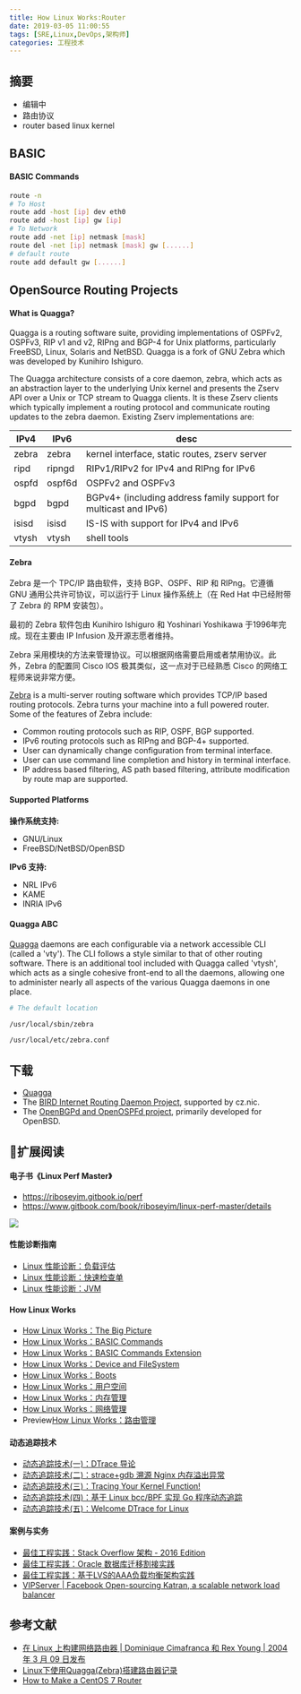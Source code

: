 ```yaml
---
title: How Linux Works:Router
date: 2019-03-05 11:00:55
tags: [SRE,Linux,DevOps,架构师]
categories: 工程技术
---
```

## 摘要
- 编辑中
- 路由协议
- router based linux kernel

<!--more-->

## BASIC

#### BASIC Commands

```sh
route -n
# To Host
route add -host [ip] dev eth0
route add -host [ip] gw [ip]
# To Network
route add -net [ip] netmask [mask]
route del -net [ip] netmask [mask] gw [......]
# default route
route add default gw [......]
```

## OpenSource Routing Projects

#### What is Quagga?

Quagga is a routing software suite, providing implementations of OSPFv2, OSPFv3, RIP v1 and v2, RIPng and BGP-4 for Unix platforms, particularly FreeBSD, Linux, Solaris and NetBSD. Quagga is a fork of GNU Zebra which was developed by Kunihiro Ishiguro.

The Quagga architecture consists of a core daemon, zebra, which acts as an abstraction layer to the underlying Unix kernel and presents the Zserv API over a Unix or TCP stream to Quagga clients. It is these Zserv clients which typically implement a routing protocol and communicate routing updates to the zebra daemon. Existing Zserv implementations are:  

| IPv4  | IPv6   | desc                                                             |
| ----- | ------ | ---------------------------------------------------------------- |
| zebra | zebra  | kernel interface, static routes, zserv server                    |
| ripd  | ripngd | RIPv1/RIPv2 for IPv4 and RIPng for IPv6                          |
| ospfd | ospf6d | OSPFv2 and OSPFv3                                                |
| bgpd  | bgpd   | BGPv4+ (including address family support for multicast and IPv6) |
| isisd | isisd  | IS-IS with support for IPv4 and IPv6                             |
| vtysh | vtysh  | shell tools              

#### Zebra

Zebra 是一个 TPC/IP 路由软件，支持 BGP、OSPF、RIP 和 RIPng。它遵循 GNU 通用公共许可协议，可以运行于 Linux 操作系统上（在 Red Hat 中已经附带了 Zebra 的 RPM 安装包）。

最初的 Zebra 软件包由 Kunihiro Ishiguro 和 Yoshinari Yoshikawa 于1996年完成。现在主要由 IP Infusion 及开源志愿者维持。

Zebra 采用模块的方法来管理协议。可以根据网络需要启用或者禁用协议。此外，Zebra 的配置同 Cisco IOS 极其类似，这一点对于已经熟悉 Cisco 的网络工程师来说非常方便。

[Zebra](http://www.zebra.org/) is a multi-server routing software which provides TCP/IP based routing protocols. Zebra turns your machine into a full powered router. Some of the features of Zebra include:

- Common routing protocols such as RIP, OSPF, BGP supported.
- IPv6 routing protocols such as RIPng and BGP-4+ supported.
- User can dynamically change configuration from terminal interface.
- User can use command line completion and history in terminal interface.
- IP address based filtering, AS path based filtering, attribute modification by route map are supported.

#### Supported Platforms

**操作系统支持:**

- GNU/Linux
- FreeBSD/NetBSD/OpenBSD

**IPv6 支持:**

- NRL IPv6
- KAME
- INRIA IPv6

#### Quagga ABC

[Quagga](https://www.quagga.net/) daemons are each configurable via a network accessible CLI (called a 'vty'). The CLI follows a style similar to that of other routing software. There is an additional tool included with Quagga called 'vtysh', which acts as a single cohesive front-end to all the daemons, allowing one to administer nearly all aspects of the various Quagga daemons in one place.

```bash
# The default location

/usr/local/sbin/zebra

/usr/local/etc/zebra.conf
```

## 下载

- [Quagga](http://download.savannah.gnu.org/releases/quagga/)
- The [BIRD Internet Routing Daemon Project](http://bird.network.cz/), supported by cz.nic.
- The [OpenBGPd and OpenOSPFd project](http://www.openbgpd.org/), primarily developed for OpenBSD.

## 扩展阅读

#### 电子书《Linux Perf Master》

- https://riboseyim.gitbook.io/perf
- https://www.gitbook.com/book/riboseyim/linux-perf-master/details

![](http://riboseyim-qiniu.riboseyim.com/banner-LPM-201803.png)

#### 性能诊断指南
- [Linux 性能诊断：负载评估](https://riboseyim.com/2017/12/11/Linux-Perf-Load/)
- [Linux 性能诊断：快速检查单](https://riboseyim.com/2017/12/11/Linux-Perf-Netflix/)
- [Linux 性能诊断：JVM](https://riboseyim.com/2018/08/07/Linux-Perf-JVM/)

#### How Linux Works
- [How Linux Works：The Big Picture](https://riboseyim.com/2019/04/21/Linux-Works/)
- [How Linux Works：BASIC Commands](https://riboseyim.com/2017/04/26/Linux-Commands/)
- [How Linux Works：BASIC Commands Extension](https://riboseyim.com/2018/09/03/Linux-Commands-New/)
- [How Linux Works：Device and FileSystem](https://riboseyim.com/2018/06/07/Linux-Works-FileSystem/)
- [How Linux Works：Boots](https://riboseyim.com/2017/05/29/Linux-Works-Boots/)
- [How Linux Works：用户空间](https://riboseyim.com/2019/04/21/Linux-Works-User-Space/)
- [How Linux Works：内存管理](https://riboseyim.com/2017/12/11/Linux-Works-Memory/)
- [How Linux Works：网络管理](https://riboseyim.com/2018/01/08/Linux-Works-Network/)
- Preview[How Linux Works：路由管理](https://riboseyim.com/2019/03/05/Linux-Works-Router/)

#### 动态追踪技术
- [动态追踪技术(一)：DTrace 导论](https://riboseyim.com/2016/11/26/DTrace/)
- [动态追踪技术(二)：strace+gdb 溯源 Nginx 内存溢出异常 ](https://mp.weixin.qq.com/s?__biz=MjM5MTY1MjQ3Nw==&mid=2651939588&idx=1&sn=35f71c5f88d1edf23cb2efc812ab8e6c&chksm=bd578c168a20050041c08618281691f0111f61c789097a69095933057618637fc54817815921#rd)
- [动态追踪技术(三)：Tracing Your Kernel Function!](https://riboseyim.com/2017/04/17/DTrace_FTrace/)
- [动态追踪技术(四)：基于 Linux bcc/BPF 实现 Go 程序动态追踪](https://riboseyim.com/2017/06/27/DTrace_bcc/)
- [动态追踪技术(五)：Welcome DTrace for Linux](https://riboseyim.com/2018/02/16/DTrace-Linux/)

#### 案例与实务
- [最佳工程实践：Stack Overflow 架构 - 2016 Edition](https://riboseyim.github.io/2016/07/17/OpenSource-StackOverflow/)
- [最佳工程实践：Oracle 数据库迁移割接实践](https://riboseyim.github.io/2016/06/12/Technology-Oracle/)
- [最佳工程实践：基于LVS的AAA负载均衡架构实践](https://riboseyim.github.io/2016/09/01/AAA/)  
- [VIPServer | Facebook Open-sourcing Katran, a scalable network load balancer](https://code.facebook.com/posts/1906146702752923/open-sourcing-katran-a-scalable-network-load-balancer/)

## 参考文献
- [在 Linux 上构建网络路由器 | Dominique Cimafranca 和 Rex Young | 2004 年 3 月 09 日发布](https://www.ibm.com/developerworks/cn/linux/l-emu/index.html)
- [Linux下使用Quagga(Zebra)搭建路由器记录](https://www.cnblogs.com/sanyuanempire/articles/6155254.html)
- [How to Make a CentOS 7 Router](https://linuxhint.com/centos7_router/)
